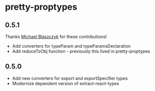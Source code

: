 # pretty-proptypes

## 0.5.1

Thanks [Michael Blaszczyk](https://github.com/Blasz) for these contributions!
- Add converters for typeParam and typeParamsDeclaration
- Add reduceToObj function - previously this lived in pretty-proptypes

## 0.5.0

- Add new converters for export and exportSpecifier types
- Modernize dependent version of extract-react-types